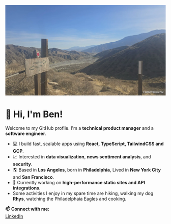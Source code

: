 [![Ben's GitHub Banner](https://raw.githubusercontent.com/benstraw-ctm/benstraw-ctm/main/assets/banner.webp)](https://benstraw.com/galleries/2024-12-17/)

# 👋 Hi, I'm Ben!
Welcome to my GitHub profile. I'm a **technical product manager** and a **software engineer**.

- 💻 I build fast, scalable apps using **React, TypeScript, TailwindCSS and GCP**.
- 📈 Interested in **data visualization**, **news sentiment analysis**, and **security**.
- 🌎 Based in **Los Angeles**, born in **Philadelphia**, Lived in **New York City** and **San Francisco**.
- 🚀 Currently working on **high-performance static sites and API integrations**.
- Some activities I enjoy in my spare time are hiking, walking my dog **Rhys**, watching the Philadelphaia Eagles and cooking.

**📫 Connect with me:**  
[LinkedIn](https://linkedin.com/in/benstraw) 

